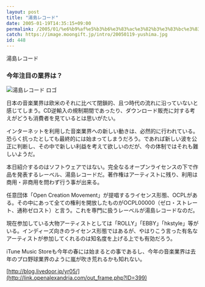 ```yaml
---
layout: post
title: "湯島レコード"
date: 2005-01-19T14:35:15+09:00
permalink: /2005/01/%e6%b9%af%e5%b3%b6%e3%83%ac%e3%82%b3%e3%83%bc%e3%83%89/
catch: https://image.moongift.jp/intro/20050119-yushima.jpg
id: 448
---
```

湯島レコード  
<!--more-->

### 今年注目の業界は？
  

![湯島レコード ロゴ](https://image.moongift.jp/intro/20050119-yushima.jpg "湯島レコード ロゴ")

  

日本の音楽業界は欧米のそれに比べて閉鎖的、且つ時代の流れに沿っていないと感じてしまう。CD逆輸入の規制期間であったり、ダウンロード販売に対する考えがどうも消費者を見ているとは思いがたい。

  

インターネットを利用した音楽業界への新しい動きは、必然的に行われている。恐らく抗ったとしても最終的には始まってしまうだろう。であれば新しい波を公正に判断し、その中で新しい利益を考えて欲しいのだが、今の体制ではそれも難しいようだ。

  

本日紹介するのはソフトウェアではない。完全なるオープンライセンスの下で作品を発表するレーベル、湯島レコードだ。著作権はアーティストに残り、利用は商用・非商用を問わず行う事が出来る。

  

任意団体「Open Creation Movement」が提唱するライセンス形態、OCPLがある。その中にあって全ての権利を開放したものがOCPL00000（ゼロ・ストレート、通称ゼロスト）と言う。これを専門に扱うレーベルが湯島レコードなのだ。

  

現在参加している大物アーティストとしては「ROLLY」「EBBY」「hkstyle」等がいる。インディーズ向きのライセンス形態ではあるが、やはりこう言った有名なアーティストが参加してくれるのは知名度を上げる上でも有効だろう。

  

iTune Music Storeも今年の春には始まるとの事であるし、今年の音楽業界は去年のプロ野球業界のように嵐が吹き荒れるかも知れない。

  

[http://blog.livedoor.jp/yr05/](http://link.openalexandria.com/out_frame.php?ID=399)

